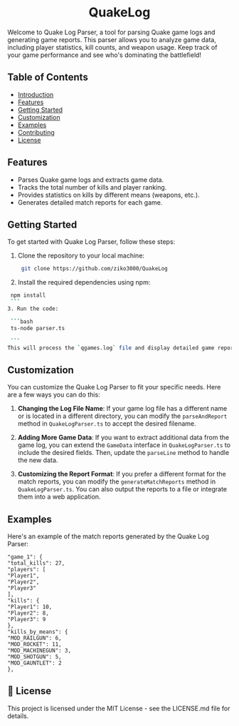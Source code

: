 <h1 align="center">QuakeLog</h1>
Welcome to Quake Log Parser, a tool for parsing Quake game logs and generating game reports. This parser allows you to analyze game data, including player statistics, kill counts, and weapon usage. Keep track of your game performance and see who's dominating the battlefield!

## Table of Contents

- [Introduction](#quake-log-parser)
- [Features](#features)
- [Getting Started](#getting-started)
- [Customization](#customization)
- [Examples](#examples)
- [Contributing](#contributing)
- [License](#license)

## Features

- Parses Quake game logs and extracts game data.
- Tracks the total number of kills and player ranking.
- Provides statistics on kills by different means (weapons, etc.).
- Generates detailed match reports for each game.

## Getting Started

To get started with Quake Log Parser, follow these steps:

1. Clone the repository to your local machine:

   ```bash
    git clone https://github.com/ziko3000/QuakeLog
    ```
2.  Install the required dependencies using npm:
   ```bash
    npm install
    ```
3. Run the code:

    ```bash
    ts-node parser.ts

    ```
This will process the `qgames.log` file and display detailed game reports in your console.
```

## Customization

You can customize the Quake Log Parser to fit your specific needs. Here are a few ways you can do this:

1. **Changing the Log File Name**: If your game log file has a different name or is located in a different directory, you can modify the `parseAndReport` method in `QuakeLogParser.ts` to accept the desired filename.

2. **Adding More Game Data**: If you want to extract additional data from the game log, you can extend the `GameData` interface in `QuakeLogParser.ts` to include the desired fields. Then, update the `parseLine` method to handle the new data.

3. **Customizing the Report Format**: If you prefer a different format for the match reports, you can modify the `generateMatchReports` method in `QuakeLogParser.ts`. You can also output the reports to a file or integrate them into a web application.

## Examples

Here's an example of the match reports generated by the Quake Log Parser:
```bash{
"game_1": {
"total_kills": 27,
"players": [
"Player1",
"Player2",
"Player3"
],
"kills": {
"Player1": 10,
"Player2": 8,
"Player3": 9
},
"kills_by_means": {
"MOD_RAILGUN": 6,
"MOD_ROCKET": 11,
"MOD_MACHINEGUN": 3,
"MOD_SHOTGUN": 5,
"MOD_GAUNTLET": 2
},
```
## 📄 License <a name = "license"></a>
This project is licensed under the MIT License - see the LICENSE.md file for details.
